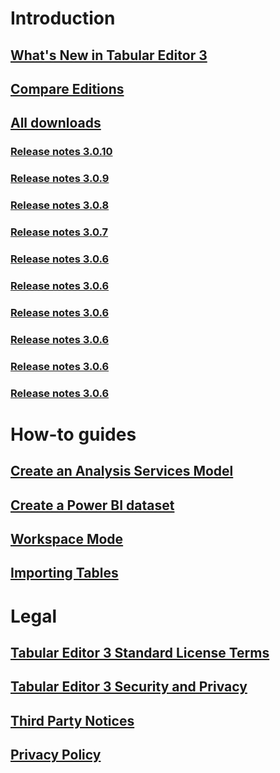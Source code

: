 ﻿# Introduction
## [What's New in Tabular Editor 3](getting-started.md)
## [Compare Editions](editions.md)
## [All downloads](downloads.md)
### [Release notes 3.0.10](release-notes/3_0_10.md)
### [Release notes 3.0.9](release-notes/3_0_9.md)
### [Release notes 3.0.8](release-notes/3_0_8.md)
### [Release notes 3.0.7](release-notes/3_0_7.md)
### [Release notes 3.0.6](release-notes/3_0_6.md)
### [Release notes 3.0.6](release-notes/3_0_5.md)
### [Release notes 3.0.6](release-notes/3_0_4.md)
### [Release notes 3.0.6](release-notes/3_0_3.md)
### [Release notes 3.0.6](release-notes/3_0_2.md)
### [Release notes 3.0.6](release-notes/3_0_1.md)

# How-to guides
## [Create an Analysis Services Model](new-as-model.md)
## [Create a Power BI dataset](new-pbi-model.md)
## [Workspace Mode](workspace-mode.md)
## [Importing Tables](importing-tables.md)

# Legal
## [Tabular Editor 3 Standard License Terms](te3-eula.md)
## [Tabular Editor 3 Security and Privacy](security-privacy.md)
## [Third Party Notices](third-party-notices.md)
## [Privacy Policy](privacy-policy.md)